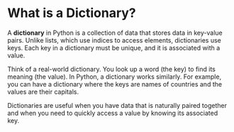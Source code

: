 # What is a Dictionary?

A **dictionary** in Python is a collection of data that stores data in key-value pairs. Unlike lists, which use indices to access elements, dictionaries use keys. Each key in a dictionary must be unique, and it is associated with a value.

Think of a real-world dictionary. You look up a word (the key) to find its meaning (the value). In Python, a dictionary works similarly. For example, you can have a dictionary where the keys are names of countries and the values are their capitals.

Dictionaries are useful when you have data that is naturally paired together and when you need to quickly access a value by knowing its associated key.